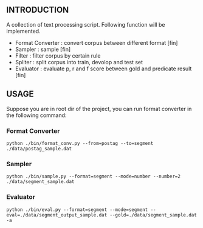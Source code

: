 INTRODUCTION
------------

A collection of text processing script. Following function will be implemented.

* Format Converter  : convert corpus between different format [fin]
* Sampler           : sample [fin]
* Filter            : filter corpus by certain rule
* Spliter           : split corpus into train, devolop and test set
* Evaluator         : evaluate p, r and f score between gold and predicate result [fin]

USAGE
-----
Suppose you are in root dir of the project, you can run format converter in the
following command:

### Format Converter

```python ./bin/format_conv.py --from=postag --to=segment ./data/postag_sample.dat```

### Sampler

```python ./bin/sample.py --format=segment --mode=number --number=2 ./data/segment_sample.dat```

### Evaluator

```python ./bin/eval.py --format=segment --mode=segment --eval=./data/segment_output_sample.dat --gold=./data/segment_sample.dat -a```


